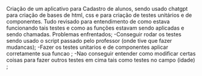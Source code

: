 Criação de um aplicativo para Cadastro de alunos, sendo usado chatgpt para criação de bases de html, css e para criação de testes unitários e de componentes.
Tudo revisado para entendimento de como estava funcionando tais testes e como as funções estavam sendo aplicadas e sendo chamadas. 
Problemas enfrentados;
-Conseguir rodar os testes sendo usado o script passado pelo professor (onde tive que fazer mudancas);
-Fazer os testes unitarios e de componentes aplicar corretamente sua funcao ;
-Nao conseguir entender como modificar certas coisas para fazer outros testes em cima tais como testes no campo (idade) ;
